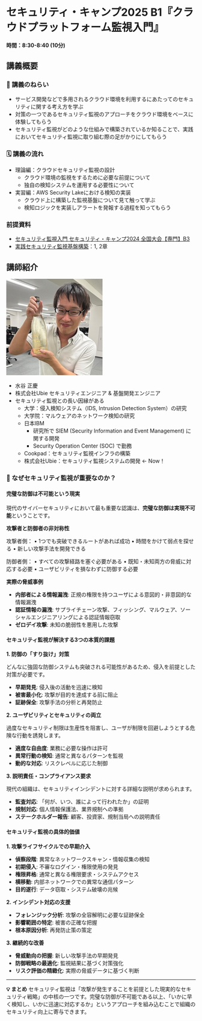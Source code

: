 # セキュリティ・キャンプ2025 B1『クラウドプラットフォーム監視入門』

**時間：8:30-8:40  (10分)**

## 講義概要

### 🎯 講義のねらい

- サービス開発などで多用されるクラウド環境を利用するにあたってのセキュリティに関する考え方を学ぶ
- 対策の一つであるセキュリティ監視のアプローチをクラウド環境をベースに体験してもらう
- セキュリティ監視がどのような仕組みで構築されているか知ることで、実践においてセキュリティ監視に取り組む際の足がかりにしてもらう

### 🗓️ 講義の流れ

- 理論編：クラウドセキュリティ監視の設計
  - クラウド環境の監視をするために必要な前提について
  - 独自の検知システムを運用する必要性について
- 実習編：AWS Security Lakeにおける検知の実装
  - クラウド上に構築した監視基盤について見て触って学ぶ
  - 検知ロジックを実装しアラートを発報する過程を知ってもらう

### 前提資料

- [セキュリティ監視入門 セキュリティ・キャンプ2024 全国大会【専門】B3](https://mztn.notion.site/4a1b43b9101c4f669f32f805b2393206?pvs=74)
- [実践セキュリティ監視基盤構築](https://zenn.dev/mizutani/books/secmon-platform)：1, 2章

## 講師紹介

![](images/mizutani.jpg)

- 水谷 正慶
- 株式会社Ubie セキュリティエンジニア & 基盤開発エンジニア
- セキュリティ監視との長い因縁がある
  - 大学：侵入検知システム（IDS, Intrusion Detection System）の研究
  - 大学院：マルウェアのネットワーク検知の研究
  - 日本IBM
    - 研究所で SIEM (Security Information and Event Management) に関する開発
    - Security Operation Center (SOC) で勤務
  - Cookpad：セキュリティ監視インフラの構築
  - 株式会社Ubie：セキュリティ監視システムの開発 ← Now！

### 🤔 なぜセキュリティ監視が重要なのか？

#### 完璧な防御は不可能という現実

現代のサイバーセキュリティにおいて最も重要な認識は、**完璧な防御は実現不可能**ということです。

**攻撃者と防御者の非対称性**

攻撃者側：
• 1つでも突破できるルートがあれば成功
• 時間をかけて弱点を探せる
• 新しい攻撃手法を開発できる

防御者側：
• すべての攻撃経路を塞ぐ必要がある
• 既知・未知両方の脅威に対応する必要
• ユーザビリティを損なわずに防御する必要

**実際の脅威事例**
- **内部者による情報漏洩**: 正規の権限を持つユーザによる意図的・非意図的な情報漏洩
- **認証情報の漏洩**: サプライチェーン攻撃、フィッシング、マルウェア、ソーシャルエンジニアリングによる認証情報窃取
- **ゼロデイ攻撃**: 未知の脆弱性を悪用した攻撃

#### セキュリティ監視が解決する3つの本質的課題

**1. 防御の「すり抜け」対策**

どんなに強固な防御システムも突破される可能性があるため、侵入を前提とした対策が必要です。

- **早期発見**: 侵入後の活動を迅速に検知
- **被害最小化**: 攻撃が目的を達成する前に阻止
- **証跡保全**: 攻撃手法の分析と再発防止

**2. ユーザビリティとセキュリティの両立**

過度なセキュリティ制限は生産性を阻害し、ユーザが制限を回避しようとする危険な行動を誘発します。

- **適度な自由度**: 業務に必要な操作は許可
- **異常行動の検知**: 通常と異なるパターンを監視
- **動的な対応**: リスクレベルに応じた制御

**3. 説明責任・コンプライアンス要求**

現代の組織は、セキュリティインシデントに対する詳細な説明が求められます。

- **監査対応**: 「何が、いつ、誰によって行われたか」の証明
- **規制対応**: 個人情報保護法、業界規制への準拠
- **ステークホルダー報告**: 顧客、投資家、規制当局への説明責任

#### セキュリティ監視の具体的価値

**1. 攻撃ライフサイクルでの早期介入**
- **偵察段階**: 異常なネットワークスキャン・情報収集の検知
- **初期侵入**: 不審なログイン・権限使用の発見
- **権限昇格**: 通常と異なる権限要求・システムアクセス
- **横移動**: 内部ネットワークでの異常な通信パターン
- **目的遂行**: データ窃取・システム破壊の兆候

**2. インシデント対応の支援**
- **フォレンジック分析**: 攻撃の全容解明に必要な証跡保全
- **影響範囲の特定**: 被害の正確な把握
- **根本原因分析**: 再発防止策の策定

**3. 継続的な改善**
- **脅威動向の把握**: 新しい攻撃手法の早期発見
- **防御戦略の最適化**: 監視結果に基づく対策強化
- **リスク評価の精緻化**: 実際の脅威データに基づく判断

---

**💡 まとめ**
セキュリティ監視は「攻撃が発生することを前提とした現実的なセキュリティ戦略」の中核の一つです。完璧な防御が不可能である以上、「いかに早く検知し、いかに迅速に対応するか」というアプローチを組み込むことで組織のセキュリティ向上に寄与できます。
